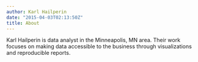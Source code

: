 ```yaml
---
author: Karl Hailperin
date: "2015-04-03T02:13:50Z"
title: About
---
```


Karl Hailperin is data analyst in the Minneapolis, MN area. Their work focuses on making data accessible to the business through visualizations and reproducible reports.
